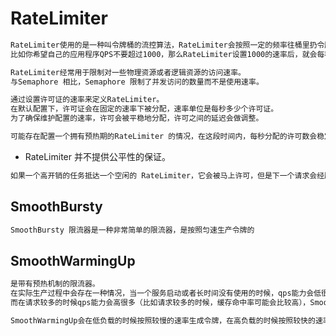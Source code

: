 # RateLimiter

```md
RateLimiter使用的是一种叫令牌桶的流控算法，RateLimiter会按照一定的频率往桶里扔令牌，线程拿到令牌才能执行，
比如你希望自己的应用程序QPS不要超过1000，那么RateLimiter设置1000的速率后，就会每秒往桶里扔1000个令牌。
```
```md
RateLimiter经常用于限制对一些物理资源或者逻辑资源的访问速率。
与Semaphore 相比，Semaphore 限制了并发访问的数量而不是使用速率。
```
```md
通过设置许可证的速率来定义RateLimiter。
在默认配置下，许可证会在固定的速率下被分配，速率单位是每秒多少个许可证。
为了确保维护配置的速率，许可会被平稳地分配，许可之间的延迟会做调整。
```
```md
可能存在配置一个拥有预热期的RateLimiter 的情况，在这段时间内，每秒分配的许可数会稳定地增长直到达到稳定的速率。
```

* RateLimiter 并不提供公平性的保证。
```md
如果一个高开销的任务抵达一个空闲的 RateLimiter，它会被马上许可，但是下一个请求会经历额外的限制，从而来偿付高开销任务。
```

## SmoothBursty
```md
SmoothBursty 限流器是一种非常简单的限流器，是按照匀速生产令牌的
```
## SmoothWarmingUp
```md
是带有预热机制的限流器。
在实际生产过程中会存在一种情况，当一个服务启动或者长时间没有使用的时候，qps能力会低很多，
而在请求较多的时候qps能力会高很多（比如请求较多的时候，缓存命中率可能会比较高），SmoothWarmingUp限流器就是专门用来应对这种情况的。

SmoothWarmingUp会在低负载的时候按照较慢的速率生成令牌，在高负载的时候按照较快的速率生成令牌。
```